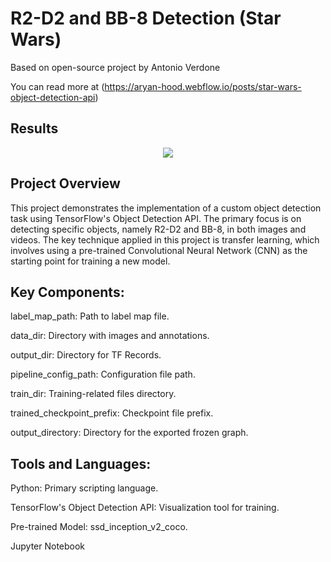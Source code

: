 # R2-D2 and BB-8 Detection (Star Wars)

Based on open-source project by Antonio Verdone

You can read more at (https://aryan-hood.webflow.io/posts/star-wars-object-detection-api)

## Results
<p align="center">
  <img src="results/result_2.gif">
</p>

## Project Overview

This project demonstrates the implementation of a custom object detection task using TensorFlow's Object Detection API. The primary focus is on detecting specific objects, namely R2-D2 and BB-8, in both images and videos. The key technique applied in this project is transfer learning, which involves using a pre-trained Convolutional Neural Network (CNN) as the starting point for training a new model.

## Key Components:

label_map_path: Path to label map file.

data_dir: Directory with images and annotations.

output_dir: Directory for TF Records.

pipeline_config_path: Configuration file path.

train_dir: Training-related files directory.

trained_checkpoint_prefix: Checkpoint file prefix.

output_directory: Directory for the exported frozen graph.

## Tools and Languages:

Python: Primary scripting language.

TensorFlow's Object Detection API: Visualization tool for training.

Pre-trained Model: ssd_inception_v2_coco.

Jupyter Notebook
